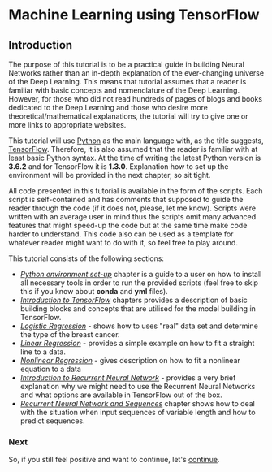 # Machine Learning using TensorFlow

## Introduction

The purpose of this tutorial is to be a practical guide in building Neural Networks rather than an in-depth explanation of the ever-changing universe of the Deep Learning. This means that tutorial assumes that a reader is familiar with basic concepts and nomenclature of the Deep Learning. However, for those who did not read hundreds of pages of blogs and books dedicated to the Deep Learning and those who desire more theoretical/mathematical explanations, the tutorial will try to give one or more links to appropriate websites.

This tutorial will use [Python](https://www.python.org/) as the main language with, as the title suggests,  [TensorFlow](https://www.tensorflow.org/). Therefore, it is also assumed that the reader is familiar with at least basic  Python syntax.  At the time of writing the latest Python version is **3.6.2** and for TensorFlow it is **1.3.0**. Explanation how to set up the environment will be provided in the next chapter, so sit tight.

All code presented in this tutorial is available in the form of the scripts. Each script is self-contained and has comments that supposed to guide the reader through the code (if it does not, please, let me know). Scripts were written with an average user in mind thus the scripts omit many advanced features that might speed-up the code but at the same time make code harder to understand. This code also can be used as a template for whatever reader might want to do with it, so feel free to play around.

This tutorial consists of the following sections:

+ [*Python environment set-up*](chapters/chapter1.md) chapter is a guide to a user on how to install all necessary tools in order to run the provided scripts (feel free to skip this if you know about **conda** and **yml** files).
+ [*Introduction to TensorFlow*](chapters/chapter2.md) chapters provides a description of basic building blocks and concepts that are utilised for the model building in TensorFlow.
+ [*Logistic Regression*](chapters/chapter3.md) - shows how to uses "real" data set and determine the type of the breast cancer.
+ [*Linear Regression*](chapters/chapter4.md) -  provides a simple example on how to fit a straight line to a data.
+ [*Nonlinear Regression*](chapters/chapter5.md) - gives description on how to fit a nonlinear equation to a data
+ [*Introduction to Recurrent Neural Network*](chapters/chapter6.md) - provides a very brief explanation why we might need to use the Recurrent Neural Networks and what options are available in TensorFlow out of the box.
+ [*Recurrent Neural Network and Sequences*](chapters/chapter7.md) chapter shows how to deal with the situation when input sequences of variable length and how to predict sequences.

### Next

So, if you still feel positive and want to continue, let's [continue](chapters/chapter1.md).